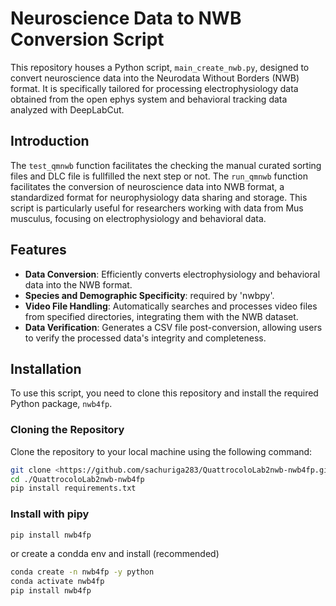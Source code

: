 # Neuroscience Data to NWB Conversion Script

This repository houses a Python script, `main_create_nwb.py`, designed to convert neuroscience data into the Neurodata Without Borders (NWB) format. It is specifically tailored for processing electrophysiology data obtained from the open ephys system and behavioral tracking data analyzed with DeepLabCut.

## Introduction

The `test_qmnwb` function facilitates the checking the manual curated sorting files and DLC file is fullfilled the next step or not. The `run_qmnwb`  function facilitates the conversion of neuroscience data into NWB format, a standardized format for neurophysiology data sharing and storage. This script is particularly useful for researchers working with data from Mus musculus, focusing on electrophysiology and behavioral data.

## Features

- **Data Conversion**: Efficiently converts electrophysiology and behavioral data into the NWB format.
- **Species and Demographic Specificity**: required by 'nwbpy'.
- **Video File Handling**: Automatically searches and processes video files from specified directories, integrating them with the NWB dataset.
- **Data Verification**: Generates a CSV file post-conversion, allowing users to verify the processed data's integrity and completeness.

## Installation

To use this script, you need to clone this repository and install the required Python package, `nwb4fp`.

### Cloning the Repository

Clone the repository to your local machine using the following command:

```bash
git clone <https://github.com/sachuriga283/QuattrocoloLab2nwb-nwb4fp.git>
cd ./QuattrocoloLab2nwb-nwb4fp
pip install requirements.txt
```

### Install with pipy
```bash
pip install nwb4fp
```
or create a condda env and install (recommended)
```bash
conda create -n nwb4fp -y python
conda activate nwb4fp
pip install nwb4fp
```
